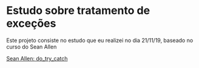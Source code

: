 # Estudo sobre tratamento de exceções

Este projeto consiste no estudo que eu realizei no dia 21/11/19, baseado no curso do Sean Allen


[Sean Allen: do_try_catch](https://www.youtube.com/watch?v=Lrc-MX8WgNc&t=709s)
